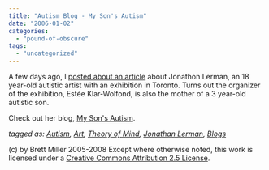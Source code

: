 ```yaml
---
title: "Autism Blog - My Son's Autism"
date: "2006-01-02"
categories: 
  - "pound-of-obscure"
tags: 
  - "uncategorized"
---
```


A few days ago, I [posted about an article](http://29marbles.blogspot.com/2005/12/art-as-insight-into-autistic-mind.html) about Jonathon Lerman, an 18 year-old autistic artist with an exhibition in Toronto. Turns out the organizer of the exhibition, Estée Klar-Wolfond, is also the mother of a 3 year-old autistic son.  
  
Check out her blog, [My Son's Autism](http://joyofautism.blogspot.com).  
  
_tagged as: [Autism](http://technorati.com/tag/autism), [Art](http://technorati.com/tag/art), [Theory of Mind](http://technorati.com/tag/theory+of+mind), [Jonathan Lerman](http://technorati.com/tag/jonathan+lerman), [Blogs](http://technorati.com/tag/blogs)_

(c) by Brett Miller 2005-2008 Except where otherwise noted, this work is licensed under a [Creative Commons Attribution 2.5 License](http://creativecommons.org/licenses/by/2.5/).
